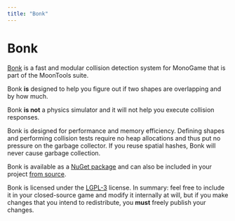 ```yaml
---
title: "Bonk"
---
```


# Bonk

[Bonk](https://github.com/MoonsideGames/MoonTools.Core.Bonk) is a fast and modular collision detection system for MonoGame that is part of the MoonTools suite.

Bonk **is** designed to help you figure out if two shapes are overlapping and by how much.

Bonk **is not** a physics simulator and it will not help you execute collision responses.

Bonk is designed for performance and memory efficiency. Defining shapes and performing collision tests require no heap allocations and thus put no pressure on the garbage collector. If you reuse spatial hashes, Bonk will never cause garbage collection.

Bonk is available as a [NuGet package](https://www.nuget.org/packages/MoonTools.Core.Bonk/) and can also be included in your project [from source](https://github.com/MoonsideGames/MoonTools.Core.Bonk).

Bonk is licensed under the [LGPL-3](https://www.gnu.org/licenses/lgpl-3.0.en.html) license. In summary: feel free to include it in your closed-source game and modify it internally at will, but if you make changes that you intend to redistribute, you **must** freely publish your changes.
